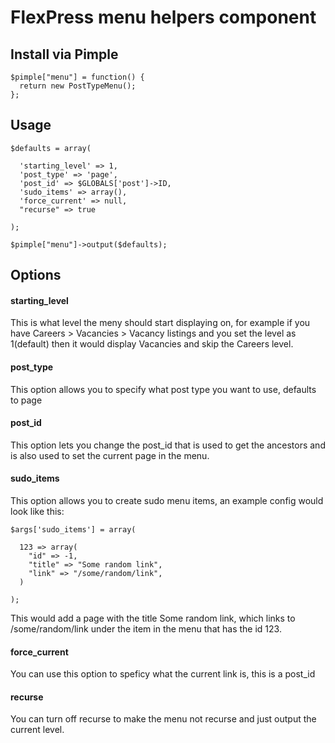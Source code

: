 # FlexPress menu helpers component

## Install via Pimple
```
$pimple["menu"] = function() {
  return new PostTypeMenu();
};
```

## Usage
```
$defaults = array(

  'starting_level' => 1,
  'post_type' => 'page',
  'post_id' => $GLOBALS['post']->ID,
  'sudo_items' => array(),
  'force_current' => null,
  "recurse" => true

);

$pimple["menu"]->output($defaults);
```

## Options

#### starting_level
This is what level the meny should start displaying on, for example if you have Careers > Vacancies > Vacancy listings and you set the level as 1(default) then it would display Vacancies and skip the Careers level.

#### post_type
This option allows you to specify what post type you want to use, defaults to page

#### post_id
This option lets you change the post_id that is used to get the ancestors and is also used to set the current page in the menu.

#### sudo_items
This option allows you to create sudo menu items, an example config would look like this:

```
$args['sudo_items'] = array(
  
  123 => array(
    "id" => -1,
    "title" => "Some random link",
    "link" => "/some/random/link",
  )

);
```

This would add a page with the title Some random link, which links to /some/random/link under the item in the menu that has the id 123.

#### force_current
You can use this option to speficy what the current link is, this is a post_id

#### recurse
You can turn off recurse to make the menu not recurse and just output the current level.
